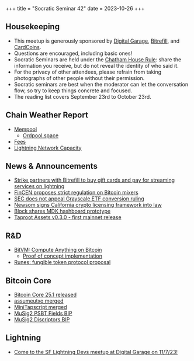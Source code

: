 +++
title = "Socratic Seminar 42"
date = 2023-10-26
+++

Housekeeping
------------

- This meetup is generously sponsored by [Digital Garage](https://dg717.com/), [Bitrefill](https://bitrefill.com/), and [CardCoins](https://cardcoins.co).
- Questions are encouraged, including basic ones!
- Socratic Seminars are held under the [Chatham House Rule](https://www.chathamhouse.org/about-us/chatham-house-rule): share the information you receive, but do not reveal the identity of who said it.
- For the privacy of other attendees, please refrain from taking photographs of other people without their permission.
- Socratic seminars are best when the moderator can let the conversation flow, so try to keep things concrete and focused.
- The reading list covers September 23rd to October 23rd.

Chain Weather Report
--------------------

- [Mempool](https://www.bitcoin-mempool.info/#BTC,30d,weight)
  - [Ordpool.space](https://ordpool.space/mempool-block/0)
- [Fees](https://transactionfee.info/charts/fees-package-feerates/)
- [Lightning Network Capacity](https://bitcoinvisuals.com/ln-capacity)

News & Announcements
--------------------

- [Strike partners with Bitrefill to buy gift cards and pay for streaming services on lightning](https://nitter.net/Strike/status/1715039996946653643)
- [FinCEN proposes strict regulation on Bitcoin mixers](https://www.fincen.gov/news/news-releases/fincen-proposes-new-regulation-enhance-transparency-convertible-virtual-currency)
- [SEC does not appeal Grayscale ETF conversion ruling](https://www.reuters.com/markets/us/us-sec-does-not-plan-appeal-court-decision-grayscale-bitcoin-etf-source-2023-10-13/)
- [Newsom signs California crypto licensing framework into law](https://www.coindesk.com/policy/2023/10/16/california-bitlicense-bill-signed-by-gov-newsom/)
- [Block shares MDK hashboard prototype](https://www.mining.build/meet-the-mdk-hashboard/)
- [Taproot Assets v0.3.0 - first mainnet release](https://github.com/lightninglabs/taproot-assets/releases/tag/v0.3.0)

R&D
---

- [BitVM: Compute Anything on Bitcoin](https://bitvm.org/bitvm.pdf)
  - [Proof of concept implementation](https://github.com/supertestnet/tapleaf-circuits)
- [Runes: fungible token protocol proposal](https://rodarmor.com/blog/runes/)

Bitcoin Core
------------

- [Bitcoin Core 25.1 released](https://lists.linuxfoundation.org/pipermail/bitcoin-core-dev/2023-October/000127.html)
- [assumeutxo merged](https://github.com/bitcoin/bitcoin/pull/27596)
- [MiniTapscript merged](https://github.com/bitcoin/bitcoin/pull/27255)
- [MuSig2 PSBT Fields BIP](https://github.com/achow101/bips/blob/musig2-psbt/bip-musig2-psbt.mediawiki)
- [MuSig2 Discriptors BIP](https://github.com/achow101/bips/blob/musig2-descriptors/bip-musig2-descriptors.mediawiki)


Lightning
--------

- [Come to the SF Lightning Devs meetup at Digital Garage on 11/7/23!](https://www.meetup.com/sf-lightning-devs/events/296396863/)
